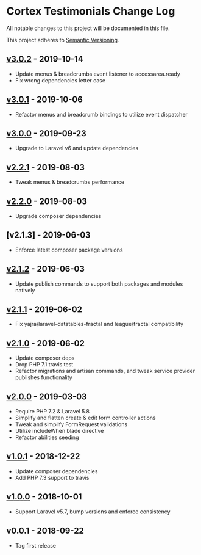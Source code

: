 # Cortex Testimonials Change Log

All notable changes to this project will be documented in this file.

This project adheres to [Semantic Versioning](CONTRIBUTING.md).


## [v3.0.2] - 2019-10-14
- Update menus & breadcrumbs event listener to accessarea.ready
- Fix wrong dependencies letter case

## [v3.0.1] - 2019-10-06
- Refactor menus and breadcrumb bindings to utilize event dispatcher

## [v3.0.0] - 2019-09-23
- Upgrade to Laravel v6 and update dependencies

## [v2.2.1] - 2019-08-03
- Tweak menus & breadcrumbs performance

## [v2.2.0] - 2019-08-03
- Upgrade composer dependencies

## [v2.1.3] - 2019-06-03
- Enforce latest composer package versions

## [v2.1.2] - 2019-06-03
- Update publish commands to support both packages and modules natively

## [v2.1.1] - 2019-06-02
- Fix yajra/laravel-datatables-fractal and league/fractal compatibility

## [v2.1.0] - 2019-06-02
- Update composer deps
- Drop PHP 7.1 travis test
- Refactor migrations and artisan commands, and tweak service provider publishes functionality

## [v2.0.0] - 2019-03-03
- Require PHP 7.2 & Laravel 5.8
- Simplify and flatten create & edit form controller actions
- Tweak and simplify FormRequest validations
- Utilize includeWhen blade directive
- Refactor abilities seeding

## [v1.0.1] - 2018-12-22
- Update composer dependencies
- Add PHP 7.3 support to travis

## [v1.0.0] - 2018-10-01
- Support Laravel v5.7, bump versions and enforce consistency

## v0.0.1 - 2018-09-22
- Tag first release

[v3.0.2]: https://github.com/rinvex/cortex-testimonials/compare/v3.0.1...v3.0.2
[v3.0.1]: https://github.com/rinvex/cortex-testimonials/compare/v3.0.0...v3.0.1
[v3.0.0]: https://github.com/rinvex/cortex-testimonials/compare/v2.2.1...v3.0.0
[v2.2.1]: https://github.com/rinvex/cortex-testimonials/compare/v2.2.0...v2.2.1
[v2.2.0]: https://github.com/rinvex/cortex-testimonials/compare/v2.1.2...v2.2.0
[v2.1.2]: https://github.com/rinvex/cortex-testimonials/compare/v2.1.1...v2.1.2
[v2.1.1]: https://github.com/rinvex/cortex-testimonials/compare/v2.1.0...v2.1.1
[v2.1.0]: https://github.com/rinvex/cortex-testimonials/compare/v2.0.0...v2.1.0
[v2.0.0]: https://github.com/rinvex/cortex-testimonials/compare/v1.0.1...v2.0.0
[v1.0.1]: https://github.com/rinvex/cortex-testimonials/compare/v1.0.0...v1.0.1
[v1.0.0]: https://github.com/rinvex/cortex-testimonials/compare/v0.0.1...v1.0.0
